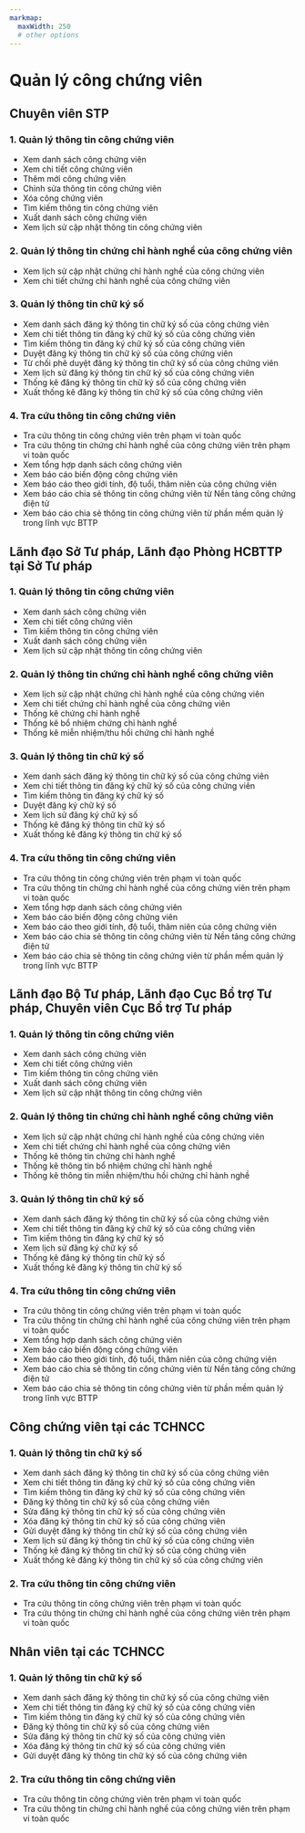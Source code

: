 ```yaml
---
markmap:
  maxWidth: 250
  # other options
---
```

# Quản lý công chứng viên
## Chuyên viên STP
  ### 1. Quản lý thông tin công chứng viên
  - Xem danh sách công chứng viên
  - Xem chi tiết công chứng viên
  - Thêm mới công chứng viên
  - Chỉnh sửa thông tin công chứng viên
  - Xóa công chứng viên
  - Tìm kiếm thông tin công chứng viên
  - Xuất danh sách công chứng viên
  - Xem lịch sử cập nhật thông tin công chứng viên
    
  ### 2. Quản lý thông tin chứng chỉ hành nghề của công chứng viên
  - Xem lịch sử cập nhật chứng chỉ hành nghề của công chứng viên
  - Xem chi tiết chứng chỉ hành nghề của công chứng viên

  ### 3. Quản lý thông tin chữ ký số
  - Xem danh sách đăng ký thông tin chữ ký số của công chứng viên
  - Xem chi tiết thông tin đăng ký chữ ký số của công chứng viên
  - Tìm kiếm thông tin đăng ký chữ ký số của công chứng viên
  - Duyệt đăng ký thông tin chữ ký số của công chứng viên
  - Từ chối phê duyệt đăng ký thông tin chữ ký số của công chứng viên
  - Xem lịch sử đăng ký thông tin chữ ký số của công chứng viên
  - Thống kê đăng ký thông tin chữ ký số của công chứng viên
  - Xuất thống kê đăng ký thông tin chữ ký số của công chứng viên

  ### 4. Tra cứu thông tin công chứng viên
  - Tra cứu thông tin công chứng viên trên phạm vi toàn quốc
  - Tra cứu thông tin chứng chỉ hành nghề của công chứng viên trên phạm vi toàn quốc
  - Xem tổng hợp danh sách công chứng viên
  - Xem báo cáo biến động công chứng viên
  - Xem báo cáo theo giới tính, độ tuổi, thâm niên của công chứng viên
  - Xem báo cáo chia sẻ thông tin công chứng viên từ Nền tảng công chứng điện tử
  - Xem báo cáo chia sẻ thông tin công chứng viên từ phần mềm quản lý trong lĩnh vực BTTP

## Lãnh đạo Sở Tư pháp, Lãnh đạo Phòng HCBTTP tại Sở Tư pháp
  ### 1. Quản lý thông tin công chứng viên
  - Xem danh sách công chứng viên
  - Xem chi tiết công chứng viên
  - Tìm kiếm thông tin công chứng viên
  - Xuất danh sách công chứng viên
  - Xem lịch sử cập nhật thông tin công chứng viên

  ### 2. Quản lý thông tin chứng chỉ hành nghề công chứng viên
  - Xem lịch sử cập nhật chứng chỉ hành nghề của công chứng viên
  - Xem chi tiết chứng chỉ hành nghề của công chứng viên
  - Thống kê chứng chỉ hành nghề
  - Thống kê bổ nhiệm chứng chỉ hành nghề
  - Thống kê miễn nhiệm/thu hồi chứng chỉ hành nghề

  ### 3. Quản lý thông tin chữ ký số
  - Xem danh sách đăng ký thông tin chữ ký số của công chứng viên
  - Xem chi tiết thông tin đăng ký chữ ký số của công chứng viên
  - Tìm kiếm thông tin đăng ký chữ ký số
  - Duyệt đăng ký chữ ký số
  - Xem lịch sử đăng ký chữ ký số
  - Thống kê đăng ký thông tin chữ ký số
  - Xuất thống kê đăng ký thông tin chữ ký số

  ### 4. Tra cứu thông tin công chứng viên
  - Tra cứu thông tin công chứng viên trên phạm vi toàn quốc
  - Tra cứu thông tin chứng chỉ hành nghề của công chứng viên trên phạm vi toàn quốc
  - Xem tổng hợp danh sách công chứng viên
  - Xem báo cáo biến động công chứng viên
  - Xem báo cáo theo giới tính, độ tuổi, thâm niên của công chứng viên
  - Xem báo cáo chia sẻ thông tin công chứng viên từ Nền tảng công chứng điện tử
  - Xem báo cáo chia sẻ thông tin công chứng viên từ phần mềm quản lý trong lĩnh vực BTTP  

## Lãnh đạo Bộ Tư pháp, Lãnh đạo Cục Bổ trợ Tư pháp, Chuyên viên Cục Bổ trợ Tư pháp
  ### 1. Quản lý thông tin công chứng viên
  - Xem danh sách công chứng viên
  - Xem chi tiết công chứng viên
  - Tìm kiếm thông tin công chứng viên
  - Xuất danh sách công chứng viên
  - Xem lịch sử cập nhật thông tin công chứng viên

  ### 2. Quản lý thông tin chứng chỉ hành nghề công chứng viên
  - Xem lịch sử cập nhật chứng chỉ hành nghề của công chứng viên
  - Xem chi tiết chứng chỉ hành nghề của công chứng viên
  - Thống kê thông tin chứng chỉ hành nghề
  - Thống kê thông tin bổ nhiệm chứng chỉ hành nghề
  - Thống kê thông tin miễn nhiệm/thu hồi chứng chỉ hành nghề

  ### 3. Quản lý thông tin chữ ký số
  - Xem danh sách đăng ký thông tin chữ ký số của công chứng viên
  - Xem chi tiết thông tin đăng ký chữ ký số của công chứng viên
  - Tìm kiếm thông tin đăng ký chữ ký số
  - Xem lịch sử đăng ký chữ ký số
  - Thống kê đăng ký thông tin chữ ký số
  - Xuất thống kê đăng ký thông tin chữ ký số

  ### 4. Tra cứu thông tin công chứng viên
  - Tra cứu thông tin công chứng viên trên phạm vi toàn quốc
  - Tra cứu thông tin chứng chỉ hành nghề của công chứng viên trên phạm vi toàn quốc
  - Xem tổng hợp danh sách công chứng viên
  - Xem báo cáo biến động công chứng viên
  - Xem báo cáo theo giới tính, độ tuổi, thâm niên của công chứng viên
  - Xem báo cáo chia sẻ thông tin công chứng viên từ Nền tảng công chứng điện tử
  - Xem báo cáo chia sẻ thông tin công chứng viên từ phần mềm quản lý trong lĩnh vực BTTP
  
## Công chứng viên tại các TCHNCC
  ### 1. Quản lý thông tin chữ ký số
  - Xem danh sách đăng ký thông tin chữ ký số của công chứng viên
  - Xem chi tiết thông tin đăng ký chữ ký số của công chứng viên
  - Tìm kiếm thông tin đăng ký chữ ký số của công chứng viên
  - Đăng ký thông tin chữ ký số của công chứng viên
  - Sửa đăng ký thông tin chữ ký số của công chứng viên
  - Xóa đăng ký thông tin chữ ký số của công chứng viên
  - Gửi duyệt đăng ký thông tin chữ ký số của công chứng viên
  - Xem lịch sử đăng ký thông tin chữ ký số của công chứng viên
  - Thống kê đăng ký thông tin chữ ký số của công chứng viên
  - Xuất thống kê đăng ký thông tin chữ ký số của công chứng viên

  ### 2. Tra cứu thông tin công chứng viên
  - Tra cứu thông tin công chứng viên trên phạm vi toàn quốc
  - Tra cứu thông tin chứng chỉ hành nghề của công chứng viên trên phạm vi toàn quốc

  ## Nhân viên tại các TCHNCC
  ### 1. Quản lý thông tin chữ ký số
  - Xem danh sách đăng ký thông tin chữ ký số của công chứng viên
  - Xem chi tiết thông tin đăng ký chữ ký số của công chứng viên
  - Tìm kiếm thông tin đăng ký chữ ký số của công chứng viên
  - Đăng ký thông tin chữ ký số của công chứng viên
  - Sửa đăng ký thông tin chữ ký số của công chứng viên
  - Xóa đăng ký thông tin chữ ký số của công chứng viên
  - Gửi duyệt đăng ký thông tin chữ ký số của công chứng viên

  ### 2. Tra cứu thông tin công chứng viên
  - Tra cứu thông tin công chứng viên trên phạm vi toàn quốc
  - Tra cứu thông tin chứng chỉ hành nghề của công chứng viên trên phạm vi toàn quốc






